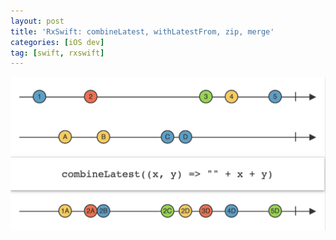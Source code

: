 ```yaml
---
layout: post
title: 'RxSwift: combineLatest, withLatestFrom, zip, merge'
categories: [iOS dev]
tag: [swift, rxswift]
---
```


![marble-combinelatest](/assets/posts-images/marble-combinelatest.png)